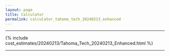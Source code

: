 ```yaml
---
layout: page
title: Calculator
permalink: calculator_tahoma_tech_20240213_enhanced
---
```


___

{% include cost_estimates/20240213/Tahoma_Tech_20240213_Enhanced.html %}

___

